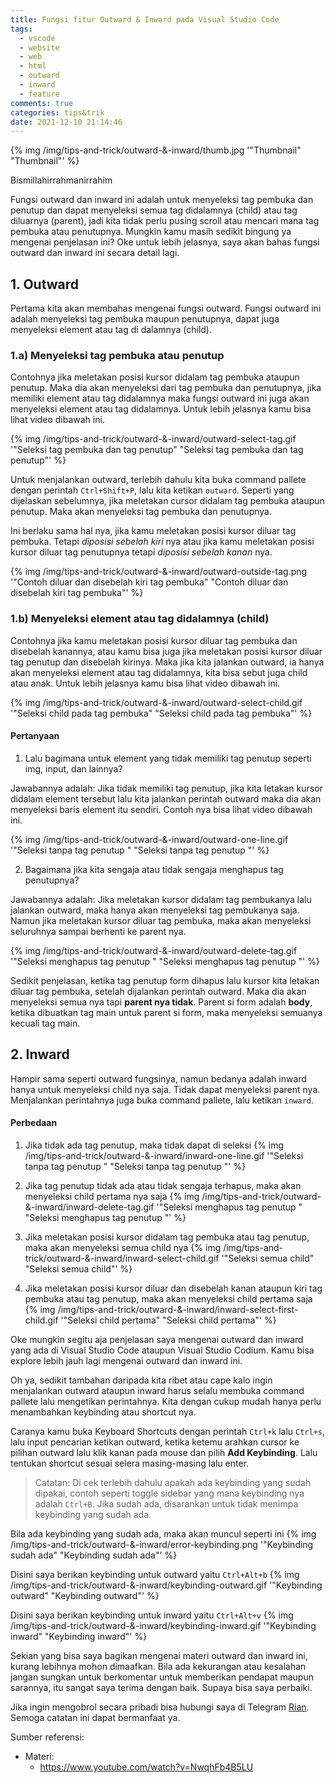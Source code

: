```yaml
---
title: Fungsi fitur Outward & Inward pada Visual Studio Code
tags:
  - vscode
  - website
  - web
  - html
  - outward
  - inward
  - feature
comments: true
categories: tips&trik
date: 2021-12-10 21:14:46
---
```



{% img /img/tips-and-trick/outward-&-inward/thumb.jpg '"Thumbnail" "Thumbnail"' %}

Bismillahirrahmanirrahim

Fungsi outward dan inward ini adalah untuk menyeleksi tag pembuka dan penutup dan dapat menyeleksi semua tag didalamnya (child) atau tag diluarnya (parent), jadi kita tidak perlu pusing scroll atau mencari mana tag pembuka atau penutupnya. Mungkin kamu masih sedikit bingung ya mengenai penjelasan ini? Oke untuk lebih jelasnya, saya akan bahas fungsi outward dan inward ini secara detail lagi.

<!-- more -->

## 1. Outward 

Pertama kita akan membahas mengenai fungsi outward. Fungsi outward ini adalah menyeleksi tag pembuka maupun penutupnya, dapat juga menyeleksi element atau tag di dalamnya (child). 

### 1.a) Menyeleksi tag pembuka atau penutup

Contohnya jika meletakan posisi kursor didalam tag pembuka ataupun penutup. Maka dia akan menyeleksi dari tag pembuka dan penutupnya, jika memiliki element atau tag didalamnya maka fungsi outward ini juga akan menyeleksi element atau tag didalamnya. Untuk lebih jelasnya kamu bisa lihat video dibawah ini.

{% img /img/tips-and-trick/outward-&-inward/outward-select-tag.gif '"Seleksi tag pembuka dan tag penutup" "Seleksi tag pembuka dan tag penutup"' %}

Untuk menjalankan outward, terlebih dahulu kita buka command pallete dengan perintah `Ctrl+Shift+P`, lalu kita ketikan `outward`. Seperti yang dijelaskan sebelumnya, jika meletakan cursor didalam tag pembuka ataupun penutup. Maka akan menyeleksi tag pembuka dan penutupnya.

Ini berlaku sama hal nya, jika kamu meletakan posisi kursor diluar tag pembuka. Tetapi _diposisi sebelah kiri_ nya atau jika kamu meletakan posisi kursor diluar tag penutupnya tetapi _diposisi sebelah kanan_ nya.

{% img /img/tips-and-trick/outward-&-inward/outward-outside-tag.png '"Contoh diluar dan disebelah kiri tag pembuka" "Contoh diluar dan disebelah kiri tag pembuka"' %}

### 1.b) Menyeleksi element atau tag didalamnya (child)

Contohnya jika kamu meletakan posisi kursor diluar tag pembuka dan disebelah kanannya, atau kamu bisa juga jika meletakan posisi kursor diluar tag penutup dan disebelah kirinya. Maka jika kita jalankan outward, ia hanya akan menyeleksi element atau tag didalamnya, kita bisa sebut juga child atau anak. Untuk lebih jelasnya kamu bisa lihat video dibawah ini.

{% img /img/tips-and-trick/outward-&-inward/outward-select-child.gif '"Seleksi child pada tag pembuka" "Seleksi child pada tag pembuka"' %}

#### Pertanyaan

1. Lalu bagimana untuk element yang tidak memiliki tag penutup seperti img, input, dan lainnya?

Jawabannya adalah: Jika tidak memiliki tag penutup, jika kita letakan kursor didalam element tersebut lalu kita jalankan perintah outward maka dia akan menyeleksi baris element itu sendiri. Contoh nya bisa lihat video dibawah ini.

{% img /img/tips-and-trick/outward-&-inward/outward-one-line.gif '"Seleksi tanpa tag penutup " "Seleksi tanpa tag penutup "' %}

2. Bagaimana jika kita sengaja atau tidak sengaja menghapus tag penutupnya?

Jawabannya adalah: Jika meletakan kursor didalam tag pembukanya lalu jalankan outward, maka hanya akan menyeleksi tag pembukanya saja. Namun jika meletakan kursor diluar tag pembuka, maka akan menyeleksi seluruhnya sampai berhenti ke parent nya.

{% img /img/tips-and-trick/outward-&-inward/outward-delete-tag.gif '"Seleksi menghapus tag penutup " "Seleksi menghapus tag penutup "' %}

Sedikit penjelasan, ketika tag penutup form dihapus lalu kursor kita letakan diluar tag pembuka, setelah dijalankan perintah outward. Maka dia akan menyeleksi semua nya tapi  **parent nya tidak**. Parent si form adalah **body**, ketika dibuatkan tag main untuk parent si form, maka menyeleksi semuanya kecuali tag main.


## 2. Inward

Hampir sama seperti outward fungsinya, namun bedanya adalah inward hanya untuk menyeleksi child nya saja. Tidak dapat menyeleksi parent nya. Menjalankan perintahnya juga buka command pallete, lalu ketikan `inward`.

#### Perbedaan

1. Jika tidak ada tag penutup, maka tidak dapat di seleksi
{% img /img/tips-and-trick/outward-&-inward/inward-one-line.gif '"Seleksi tanpa tag penutup " "Seleksi tanpa tag penutup "' %}

2. Jika tag penutup tidak ada atau tidak sengaja terhapus, maka akan menyeleksi child pertama nya saja
{% img /img/tips-and-trick/outward-&-inward/inward-delete-tag.gif '"Seleksi menghapus tag penutup " "Seleksi menghapus tag penutup "' %}

3. Jika meletakan posisi kursor didalam tag pembuka atau tag penutup, maka akan menyeleksi semua child nya
{% img /img/tips-and-trick/outward-&-inward/inward-select-child.gif '"Seleksi semua child" "Seleksi semua child"' %}

4. Jika meletakan posisi kursor diluar dan disebelah kanan ataupun kiri tag pembuka atau tag penutup, maka akan menyeleksi child pertama saja
{% img /img/tips-and-trick/outward-&-inward/inward-select-first-child.gif '"Seleksi child pertama" "Seleksi child pertama"' %}

Oke mungkin segitu aja penjelasan saya mengenai outward dan inward yang ada di Visual Studio Code ataupun Visual Studio Codium. Kamu bisa explore lebih jauh lagi mengenai outward dan inward ini.

Oh ya, sedikit tambahan daripada kita ribet atau cape kalo ingin menjalankan outward ataupun inward harus selalu membuka command pallete lalu mengetikan perintahnya. Kita dengan cukup mudah hanya perlu menambahkan keybinding atau shortcut nya.

Caranya kamu buka Keyboard Shortcuts dengan perintah `Ctrl+k` lalu `Ctrl+s`, lalu input pencarian ketikan outward, ketika ketemu arahkan cursor ke pilihan outward lalu klik kanan pada mouse dan pilih **Add Keybinding**. Lalu tentukan shortcut sesuai selera masing-masing lalu enter.
> Catatan: Di cek terlebih dahulu apakah ada keybinding yang sudah dipakai, contoh seperti toggle sidebar yang mana keybinding nya adalah `Ctrl+B`. Jika sudah ada, disarankan untuk tidak menimpa keybinding yang sudah ada.

Bila ada keybinding yang sudah ada, maka akan muncul seperti ini
{% img /img/tips-and-trick/outward-&-inward/error-keybinding.png '"Keybinding sudah ada" "Keybinding sudah ada"' %}

Disini saya berikan keybinding untuk outward yaitu `Ctrl+Alt+b`
{% img /img/tips-and-trick/outward-&-inward/keybinding-outward.gif '"Keybinding outward" "Keybinding outward"' %}

Disini saya berikan keybinding untuk inward yaitu `Ctrl+Alt+v`
{% img /img/tips-and-trick/outward-&-inward/keybinding-inward.gif '"Keybinding inward" "Keybinding inward"' %}

Sekian yang bisa saya bagikan mengenai materi outward dan inward ini, kurang lebihnya mohon dimaafkan. Bila ada kekurangan atau kesalahan jangan sungkan untuk berkomentar untuk memberikan pendapat maupun sarannya, itu sangat saya terima dengan baik. Supaya bisa saya perbaiki.

Jika ingin mengobrol secara pribadi bisa hubungi saya di Telegram [Rian](https://t.me/riann18). Semoga catatan ini dapat bermanfaat ya.

Sumber referensi:
 - Materi:
   - https://www.youtube.com/watch?v=NwqhFb4B5LU
